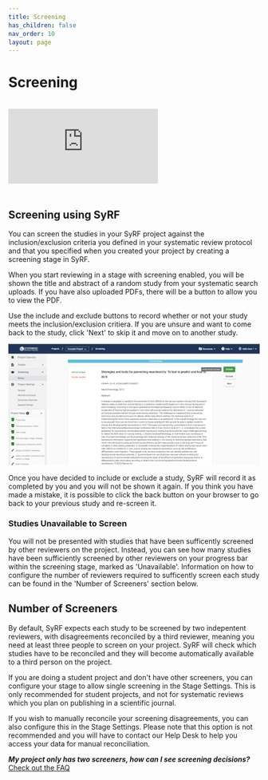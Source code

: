 ```yaml
---
title: Screening
has_children: false
nav_order: 10
layout: page
---
```


# Screening

<br/>

<!---Link to youtube help video:--->
<div class="youtube-wrapper">
    <iframe src="https://www.youtube.com/embed/rOjQvPC7yns?list=PLT9yacSnQZW85roKzVqoC11OiXm9pob-4" 
            title="" 
            frameborder="0" 
            allow="accelerometer; autoplay; clipboard-write; encrypted-media; gyroscope; picture-in-picture; web-share" 
            allowfullscreen>
    </iframe>
</div>

<br/>

## Screening using SyRF
You can screen the studies in your SyRF project against the inclusion/exclusion criteria you defined in your systematic review protocol and that you specified when you created your project by creating a screening stage in SyRF.

When you start reviewing in a stage with screening enabled, you will be shown the title and abstract of a random study from your systematic search uploads. If you have also uploaded PDFs, there will be a button to allow you to view the PDF.

Use the include and exclude buttons to record whether or not your study meets the inclusion/exclusion critiera. If you are unsure and want to come back to the study, click 'Next' to skip it and move on to another study.

![alttext](figs/Fig_Screening.png)

Once you have decided to include or exclude a study, SyRF will record it as completed by you and you will not be shown it again. If you think you have made a mistake, it is possible to click the back button on your browser to go back to your previous study and re-screen it.

### Studies Unavailable to Screen
You will not be presented with studies that have been sufficently screened by other reviewers on the project. Instead, you can see how many studies have been sufficiently screened by other reviewers on your progress bar within the screening stage, marked as 'Unavailable'. Information on how to configure the number of reviewers required to sufficently screen each study can be found in the 'Number of Screeners' section below.

## Number of Screeners
By default, SyRF expects each study to be screened by two indepentent reviewers, with disagreements reconciled by a third reviewer, meaning you need at least three people to screen on your project. SyRF will check which studies have to be reconciled and they will become automatically available to a third person on the project.

If you are doing a student project and don't have other screeners, you can configure your stage to allow single screening in the Stage Settings. This is only recommended for student projects, and not for systematic reviews which you plan on publishing in a scientific journal.

If you wish to manually reconcile your screening disagreements, you can also configure this in the Stage Settings. Please note that this option is not recommended and you will have to contact our Help Desk to help you access your data for manual reconciliation.

**_My project only has two screeners, how can I see screening decisions?_**<br/>
[Check out the FAQ](https://syrf.org.uk/faq)
